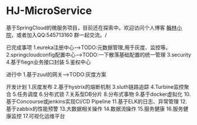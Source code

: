 # HJ-MicroService
基于SpringCloud的微服务项目，目前还在探索中。欢迎访问个人博客 [翰林小院](www.huhanlin.com)，或者加入QQ:545713160 群一起交流。/<br>

已完成事项
1.eureka注册中心-->TODO:元数据管理,用于灰度、监控等。
2.springcloudconfig配置中心-->TODO:一下散落基础配置的统一管理
3.security
4.基于fiegn业务接口封装
5.鉴权中心

进行中
1.基于zuul的网关-->TODO:灰度方案

开发计划
1.灰度发布
2.基于hystrix的熔断机制
3.sluth链路追踪
4.Turbine监控聚合
5.任务调度
6.分布式锁
7.关系型DB分片
8.分布式事物
9.基于docker虚拟化
10.基于Concourse或jenkins实现CI/CD Pipeline
11.基于ELK的日志、异常管理
12.基于zabbix的性能预警
13.大数据相关操作
14.数据流操作
15.服务健康
16.服务健康监控
17.可视化运维平台
